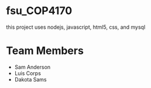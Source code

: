 # fsu_COP4170
this project uses nodejs, javascript, html5, css, and mysql

# Team Members
- Sam Anderson 
- Luis Corps
- Dakota Sams
